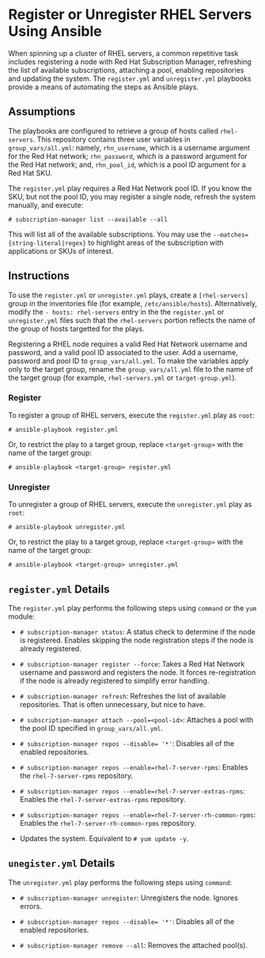 # Register or Unregister RHEL Servers Using Ansible

When spinning up a cluster of RHEL servers, a common repetitive task includes registering a node with Red Hat Subscription Manager, refreshing the list of available subscriptions, attaching a pool, enabling repositories and updating the system. The `register.yml` and `unregister.yml` playbooks provide a means of automating the steps as Ansible plays.

## Assumptions

The playbooks are configured to retrieve a group of hosts called `rhel-servers`. This repository contains three user variables in `group_vars/all.yml`: namely, `rhn_username`, which is a username argument for the Red Hat network; `rhn_password`, which is a password argument for the Red Hat network; and, `rhn_pool_id`, which is a pool ID argument for a Red Hat SKU.

The `register.yml` play requires a Red Hat Network pool ID. If you know the SKU, but not the pool ID, you may register a single node, refresh the system manually, and execute:

`# subscription-manager list --available --all`

This will list all of the available subscriptions. You may use the `--matches={string-literal|regex}` to highlight areas of the subscription with applications or SKUs of interest.

## Instructions

To use the `register.yml` or `unregister.yml` plays, create a `[rhel-servers]` group in the inventories file (for example, `/etc/ansible/hosts`). Alternatively, modify the `- hosts: rhel-servers` entry in the the `register.yml` or `unregister.yml` files such that the `rhel-servers` portion reflects the name of the group of hosts targetted for the plays.

Registering a RHEL node requires a valid Red Hat Network username and password, and a valid pool ID associated to the user. Add a username, password and pool ID to `group_vars/all.yml`. To make the variables apply only to the target group, rename the `group_vars/all.yml` file to the name of the target group (for example, `rhel-servers.yml` or `target-group.yml`).

### Register

To register a group of RHEL servers, execute the `register.yml` play as `root`:

`# ansible-playbook register.yml`

Or, to restrict the play to a target group, replace `<target-group>` with the name of the target group:

`# ansible-playbook <target-group> register.yml`

### Unregister

To unregister a group of RHEL servers, execute the `unregister.yml` play as `root`: 

`# ansible-playbook unregister.yml`

Or, to restrict the play to a target group, replace `<target-group>` with the name of the target group:

`# ansible-playbook <target-group> unregister.yml`

## `register.yml` Details

The `register.yml` play performs the following steps using `command` or the `yum` module:

* `# subscription-manager status`: A status check to determine if the node is registered. Enables skipping the node registration steps if the node is already registered.

* `# subscription-manager register --force`: Takes a Red Hat Network username and password and registers the node. It forces re-registration if the node is already registered to simplify error handling.

* `# subscription-manager refresh`: Refreshes the list of available repositories. That is often unnecessary, but nice to have.

* `# subscription-manager attach --pool=<pool-id>`: Attaches a pool with the pool ID specified in `group_vars/all.yml`.

* `# subscription-manager repos --disable= '*'`: Disables all of the enabled repositories.

* `# subscription-manager repos --enable=rhel-7-server-rpms`: Enables the `rhel-7-server-rpms` repository.

* `# subscription-manager repos --enable=rhel-7-server-extras-rpms`: Enables the `rhel-7-server-extras-rpms` repository.

* `# subscription-manager repos --enable=rhel-7-server-rh-common-rpms`: Enables the `rhel-7-server-rh-common-rpms` repository.

* Updates the system. Equivalent to `# yum update -y`.

## `unegister.yml` Details

The `unregister.yml` play performs the following steps using `command`:

* `# subscription-manager unregister`: Unregisters the node. Ignores errors.

* `# subscription-manager repos --disable= '*'`: Disables all of the enabled repositories.

* `# subscription-manager remove --all`: Removes the attached pool(s).
